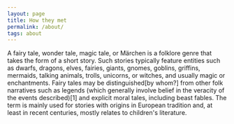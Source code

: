 ```yaml
---
layout: page
title: How they met
permalink: /about/
tags: about
---
```


A fairy tale, wonder tale, magic tale, or Märchen is a folklore genre that takes the form of a short story. Such stories typically feature entities such as dwarfs, dragons, elves, fairies, giants, gnomes, goblins, griffins, mermaids, talking animals, trolls, unicorns, or witches, and usually magic or enchantments. Fairy tales may be distinguished[by whom?] from other folk narratives such as legends (which generally involve belief in the veracity of the events described)[1] and explicit moral tales, including beast fables. The term is mainly used for stories with origins in European tradition and, at least in recent centuries, mostly relates to children's literature.
